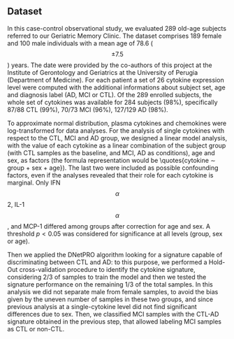 ## Dataset

In this case-control observational study, we evaluated $289$ old-age subjects referred to our Geriatric Memory Clinic.
The dataset comprises $189$ female and 100 male individuals with a mean age of 78.6 ($$\pm7.5$$) years.
The date were provided by the co-authors of this project at the Institute of Gerontology and Geriatrics at the University of Perugia (Department of Medicine).
For each patient a set of 26 cytokine expression level were computed with the additional informations about subject set, age and diagnosis label (AD, MCI or CTL).
Of the 289 enrolled subjects, the whole set of cytokines was available for 284 subjects (98%), specifically 87/88 CTL (99%), 70/73 MCI (96%), 127/129 AD (98%).

To approximate normal distribution, plasma cytokines and chemokines were log-transformed for data analyses.
For the analysis of single cytokines with respect to the CTL, MCI and AD group, we designed a linear model analysis, with the value of each cytokine as a linear combination of the subject group (with CTL samples as the baseline, and MCI, AD as conditions), age and sex, as factors (the formula representation would be \quotes{cytokine $\sim$ group + sex + age}).
The last two were included as possible confounding factors, even if the analyses revealed that their role for each cytokine is marginal.
Only IFN$$\alpha$$2, IL-1$$\alpha$$, and MCP-1 differed among groups after correction for age and sex.
A threshold $p<0.05$ was considered for significance at all levels (group, sex or age).

Then we applied the DNetPRO algorithm looking for a signature capable of discriminating between CTL and AD: to this purpose, we performed a Hold-Out cross-validation procedure to identify the cytokine signature, considering 2/3 of samples to train the model and then we tested the signature performance on the remaining 1/3 of the total samples.
In this analysis we did not separate male from female samples, to avoid the bias given by the uneven number of samples in these two groups, and since previous analysis at a single-cytokine level did not find significant differences due to sex.
Then, we classified MCI samples with the CTL-AD signature obtained in the previous step, that allowed labeling MCI samples as CTL or non-CTL.
